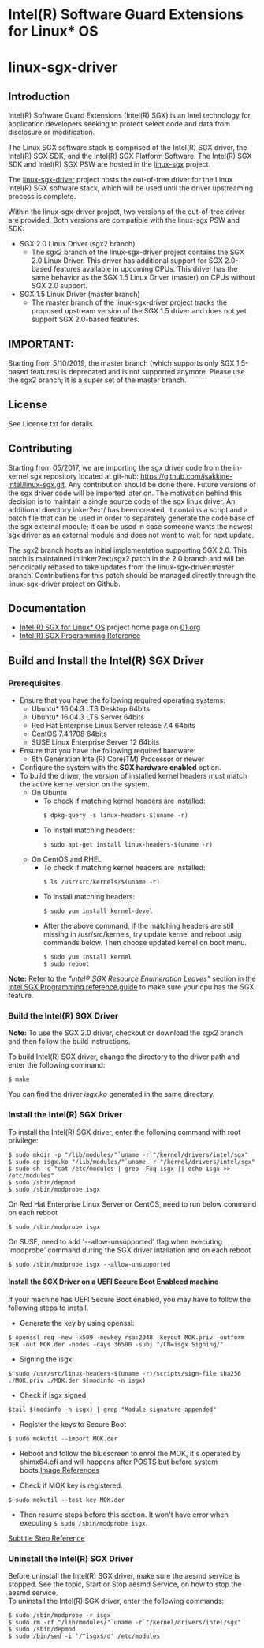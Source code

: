 Intel(R) Software Guard Extensions for Linux\* OS
================================================

# linux-sgx-driver

Introduction
------------
Intel(R) Software Guard Extensions (Intel(R) SGX) is an Intel technology for application developers seeking to protect select code and data from disclosure or modification.

The Linux SGX software stack is comprised of the Intel(R) SGX driver, the Intel(R) SGX SDK, and the Intel(R) SGX Platform Software. The Intel(R) SGX SDK and Intel(R) SGX PSW are hosted in the [linux-sgx](https://github.com/01org/linux-sgx) project.

The [linux-sgx-driver](https://github.com/01org/linux-sgx-driver) project hosts the out-of-tree driver for the Linux Intel(R) SGX software stack, which will be used until the driver upstreaming process is complete. 

Within the linux-sgx-driver project, two versions of the out-of-tree driver are provided. Both versions are compatible with the linux-sgx PSW and SDK:
- SGX 2.0 Linux Driver (sgx2 branch)
  * The sgx2 branch of the linux-sgx-driver project contains the SGX 2.0 Linux Driver. This driver has additional support for SGX 2.0-based features available in upcoming CPUs. This driver has the same behavior as the SGX 1.5 Linux Driver (master) on CPUs without SGX 2.0 support.
- SGX 1.5 Linux Driver (master branch)
  * The master branch of the linux-sgx-driver project tracks the proposed upstream version of the SGX 1.5 driver and does not yet support SGX 2.0-based features.

IMPORTANT:
---------
Starting from 5/10/2019, the master branch (which supports only SGX 1.5-based features) is deprecated and is not supported anymore. Please use the sgx2 branch; it is a super set of the master branch.

License
-------
See License.txt for details.

Contributing
-------
Starting from 05/2017, we are importing the sgx driver code from the in-kernel sgx repository located at git-hub: https://github.com/jsakkine-intel/linux-sgx.git. Any contribution should be done there. Future versions of the sgx driver code will be imported later on. The motivation behind this decision is to maintain a single source code of the sgx linux driver.
An additional directory inker2ext/ has been created, it contains a script and a patch file that can be used in order to separately generate the code base of the sgx external module; it can be used in case someone wants the newest sgx driver as an external module and does not want to wait for next update.

The sgx2 branch hosts an initial implementation supporting SGX 2.0. This patch is maintained in inker2ext/sgx2.patch in the 2.0 branch and will be periodically rebased to take updates from the linux-sgx-driver:master branch. Contributions for this patch should be managed directly through the linux-sgx-driver project on Github.

Documentation
-------------
- [Intel(R) SGX for Linux\* OS](https://01.org/intel-softwareguard-extensions) project home page on [01.org](http://01.org)
- [Intel(R) SGX Programming Reference](https://software.intel.com/en-us/articles/intel-sdm)

Build and Install the Intel(R) SGX Driver
-----------------------------------------

### Prerequisites
- Ensure that you have the following required operating systems:  
  * Ubuntu* 16.04.3 LTS Desktop 64bits
  * Ubuntu* 16.04.3 LTS Server 64bits
  * Red Hat Enterprise Linux Server release 7.4 64bits
  * CentOS 7.4.1708 64bits
  * SUSE Linux Enterprise Server 12 64bits
- Ensure that you have the following required hardware:  
  * 6th Generation Intel(R) Core(TM) Processor or newer
- Configure the system with the **SGX hardware enabled** option.
- To build the driver, the version of installed kernel headers must match the active kernel version on the system.
  * On Ubuntu
     * To check if matching kernel headers are installed:
        ```
        $ dpkg-query -s linux-headers-$(uname -r)
        ```
     * To install matching headers:
        ```
        $ sudo apt-get install linux-headers-$(uname -r)
        ```
  * On CentOS and RHEL
     * To check if matching kernel headers are installed:
        ```
        $ ls /usr/src/kernels/$(uname -r)
        ``` 
     * To install matching headers:
        ```
        $ sudo yum install kernel-devel
        ```
     * After the above command, if the matching headers are still missing in /usr/src/kernels, try update kernel and reboot usig commands below. Then choose updated kernel on boot menu.
        ```
        $ sudo yum install kernel
        $ sudo reboot
        ```


**Note:** Refer to the *"Intel® SGX Resource Enumeration Leaves"* section in the [Intel SGX Programming reference guide](https://software.intel.com/en-us/articles/intel-sdm) to make sure your cpu has the SGX feature.


### Build the Intel(R) SGX Driver
**Note:** To use the SGX 2.0 driver, checkout or download the sgx2 branch and then follow the build instructions.

To build Intel(R) SGX driver, change the directory to the driver path and enter the following command:
```
$ make
```
You can find the driver *isgx.ko* generated in the same directory.

### Install the Intel(R) SGX Driver

To install the Intel(R) SGX driver, enter the following command with root privilege:
```
$ sudo mkdir -p "/lib/modules/"`uname -r`"/kernel/drivers/intel/sgx"    
$ sudo cp isgx.ko "/lib/modules/"`uname -r`"/kernel/drivers/intel/sgx"    
$ sudo sh -c "cat /etc/modules | grep -Fxq isgx || echo isgx >> /etc/modules"    
$ sudo /sbin/depmod
$ sudo /sbin/modprobe isgx
```
On Red Hat Enterprise Linux Server or CentOS, need to run below command on each reboot
```
$ sudo /sbin/modprobe isgx
``` 
On SUSE, need to add '--allow-unsupported' flag when executing 'modprobe' command during the SGX driver intallation and on each reboot
```
$ sudo /sbin/modprobe isgx --allow-unsupported
``` 

#### Install the SGX Driver on a UEFI Secure Boot Enableed machine
If your machine has UEFI Secure Boot enabled, you may have to follow the following steps to install.
  * Generate the key by using openssl:
```
$ openssl req -new -x509 -newkey rsa:2048 -keyout MOK.priv -outform DER -out MOK.der -nodes -days 36500 -subj "/CN=isgx Signing/"
```

  * Signing the isgx:
```
$ sudo /usr/src/linux-headers-$(uname -r)/scripts/sign-file sha256 ./MOK.priv ./MOK.der $(modinfo -n isgx)
```

  * Check if isgx signed
```
$tail $(modinfo -n isgx) | grep "Module signature appended"
```

  * Register the keys to Secure Boot
```
$ sudo mokutil --import MOK.der
```

  * Reboot and follow the bluescreen to enrol the MOK, it's operated by shimx64.efi and will happens after POSTS but before system boots.[Image References](https://sourceware.org/systemtap/wiki/SecureBoot)

  * Check if MOK key is registered.
```
$ sudo mokutil --test-key MOK.der
```
  * Then resume steps before this section. It won't have error when executing `$ sudo /sbin/modprobe isgx`.



[Subtitle Step Reference](https://askubuntu.com/questions/760671/could-not-load-vboxdrv-after-upgrade-to-ubuntu-16-04-and-i-want-to-keep-secur/768310#768310)

### Uninstall the Intel(R) SGX Driver
Before uninstall the Intel(R) SGX driver, make sure the aesmd service is stopped. See the topic, Start or Stop aesmd Service, on how to stop the aesmd service.  
To uninstall the Intel(R) SGX driver, enter the following commands: 
```
$ sudo /sbin/modprobe -r isgx
$ sudo rm -rf "/lib/modules/"`uname -r`"/kernel/drivers/intel/sgx"
$ sudo /sbin/depmod
$ sudo /bin/sed -i '/^isgx$/d' /etc/modules
```
